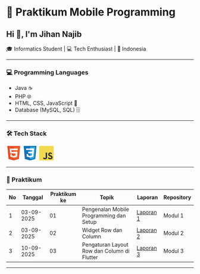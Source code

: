 # 🌱 Praktikum Mobile Programming

## Hi 👋, I'm Jihan Najib

🎓 Informatics Student | 💻 Tech Enthusiast | 📍 Indonesia  

---

### 💻 Programming Languages
- Java ☕
- PHP 🌐
- HTML, CSS, JavaScript 🎨
- Database (MySQL, SQL) 🗄️

---

### 🛠️ Tech Stack
<img src="https://raw.githubusercontent.com/devicons/devicon/master/icons/html5/html5-original.svg" alt="html5" width="40" height="40"/> 
<img src="https://raw.githubusercontent.com/devicons/devicon/master/icons/css3/css3-original.svg" alt="css3" width="40" height="40"/> 
<img src="https://raw.githubusercontent.com/devicons/devicon/master/icons/javascript/javascript-original.svg" alt="javascript" width="40" height="40"/> 

---

### 📅 Praktikum
| No | Tanggal    | Praktikum ke | Topik                                      | Laporan         | Repository  |
|----|------------|--------------|---------------------------------------------|--------------|-----------|
| 1  | 03-09-2025 | 01           | Pengenalan Mobile Programming dan Setup     | [Laporan 1](https://docs.google.com/document/d/12hllSFbec_uObnRHkF0KD-dCPoscw9-DdK-eP3QnCJc/edit?tab=t.0) | Modul 1 |
| 2  | 03-09-2025 | 02           | Widget Row dan Column                       | [Laporan 2](https://docs.google.com/document/d/1IaTIxmV4uVBfhpTfh8U8BxB2hINCHcw7CvlsNhH1iKA/edit?tab=t.0) | Modul 2 |
| 3  | 10-09-2025 | 03           | Pengaturan Layout Row dan Column di Flutter                     | [Laporan 3](https://docs.google.com/document/d/1zWfmQ-hIrkhy2NmGyS7vsc__IbvGzaDR7Zf7xuZXni8/edit?tab=t.0) | Modul 3 |

---
